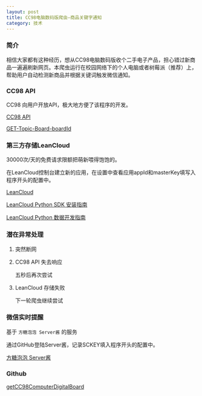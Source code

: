 ```yaml
---
layout: post
title: CC98电脑数码版爬虫—商品关键字通知
category: 技术
---
```



### 简介

相信大家都有这种经历，想从CC98电脑数码版收个二手电子产品，担心错过新商品一遍遍刷新网页。本爬虫运行在校园网络下的个人电脑或者树莓派（推荐）上，帮助用户自动检测新商品并根据关键词触发微信通知。

### CC98 API

CC98 向用户开放API，极大地方便了该程序的开发。

[CC98 API](https://api.cc98.org)

[GET-Topic-Board-boardId](https://api.cc98.org/Help/Api/GET-Topic-Board-boardId)

### 第三方存储LeanCloud

30000次/天的免费请求限额把萌新喂得饱饱的。

在LeanCloud控制台建立新的应用，在设置中查看应用appId和masterKey填写入程序开头的配置中。

[LeanCloud](https://leancloud.cn)

[LeanCloud Python SDK 安装指南](https://leancloud.cn/docs/sdk_setup-python.html)

[LeanCloud Python 数据开发指南](https://leancloud.cn/docs/leanstorage_guide-python.html)

### 潜在异常处理

1. 突然断网
2. CC98 API 失去响应
	
	五秒后再次尝试
3. LeanCloud 存储失败

	下一轮爬虫继续尝试

### 微信实时提醒

基于 `方糖泡泡 Server酱` 的服务

通过GitHub登陆Server酱，记录SCKEY填入程序开头的配置中。

[方糖泡泡 Server酱](http://sc.ftqq.com/3.version)

### Github

[getCC98ComputerDigitalBoard](https://github.com/vinci7/getCC98ComputerDigitalBoard)



  



